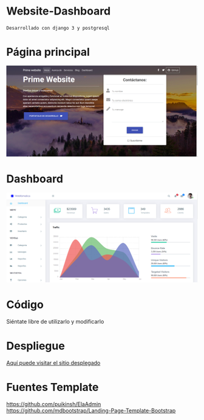 # Website-Dashboard
    Desarrollado con django 3 y postgresql 
# Página principal
![](static/evi/principal.PNG)
# Dashboard
![](static/evi/dashboard.PNG)
    
# Código

Siéntate libre de utilizarlo y modificarlo

# Despliegue

<a href="https://website1soe.herokuapp.com/" >
    Aquí puede visitar el sitio desplegado
</a>

# Fuentes Template
https://github.com/puikinsh/ElaAdmin
https://github.com/mdbootstrap/Landing-Page-Template-Bootstrap
